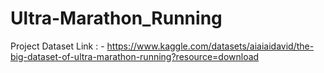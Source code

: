 # Ultra-Marathon_Running

Project Dataset Link : - https://www.kaggle.com/datasets/aiaiaidavid/the-big-dataset-of-ultra-marathon-running?resource=download

